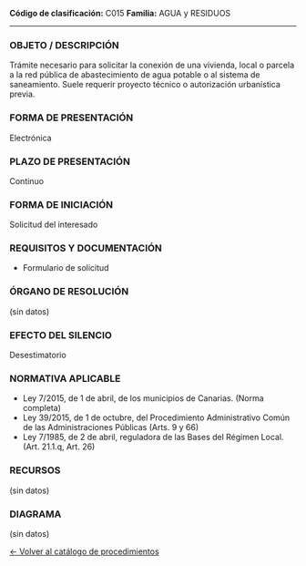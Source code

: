 
**Código de clasificación:** C015
**Familia:** AGUA y  RESIDUOS

---

### OBJETO / DESCRIPCIÓN

Trámite necesario para solicitar la conexión de una vivienda, local o parcela a la red pública de abastecimiento de agua potable o al sistema de saneamiento. Suele requerir proyecto técnico o autorización urbanística previa.

### FORMA DE PRESENTACIÓN

Electrónica

### PLAZO DE PRESENTACIÓN

Continuo

### FORMA DE INICIACIÓN

Solicitud del interesado

### REQUISITOS Y DOCUMENTACIÓN

- Formulario de solicitud

### ÓRGANO DE RESOLUCIÓN

(sin datos)

### EFECTO DEL SILENCIO

Desestimatorio

### NORMATIVA APLICABLE

- Ley 7/2015, de 1 de abril, de los municipios de Canarias. (Norma completa)
- Ley 39/2015, de 1 de octubre, del Procedimiento Administrativo Común de las Administraciones Públicas (Arts. 9 y 66)
- Ley 7/1985, de 2 de abril, reguladora de las Bases del Régimen Local. (Art. 21.1.q, Art. 26)

### RECURSOS

(sin datos)

### DIAGRAMA

(sin datos)


[← Volver al catálogo de procedimientos](../buscador.md)